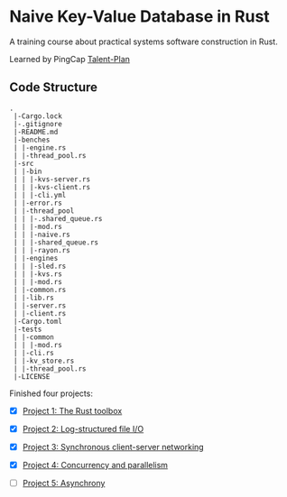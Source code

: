 # Naive Key-Value Database in Rust

A training course about practical systems software construction in Rust.

Learned by PingCap [Talent-Plan](https://github.com/pingcap/talent-plan/blob/master/courses/rust/README.md)


## Code Structure
```
.
 |-Cargo.lock
 |-.gitignore
 |-README.md
 |-benches
 | |-engine.rs
 | |-thread_pool.rs
 |-src
 | |-bin
 | | |-kvs-server.rs
 | | |-kvs-client.rs
 | | |-cli.yml
 | |-error.rs
 | |-thread_pool
 | | |-.shared_queue.rs
 | | |-mod.rs
 | | |-naive.rs
 | | |-shared_queue.rs
 | | |-rayon.rs
 | |-engines
 | | |-sled.rs
 | | |-kvs.rs
 | | |-mod.rs
 | |-common.rs
 | |-lib.rs
 | |-server.rs
 | |-client.rs
 |-Cargo.toml
 |-tests
 | |-common
 | | |-mod.rs
 | |-cli.rs
 | |-kv_store.rs
 | |-thread_pool.rs
 |-LICENSE
```

Finished four projects:

- [x] [Project 1: The Rust toolbox](https://github.com/pingcap/talent-plan/tree/master/courses/rust/projects/project-1)
- [x] [Project 2: Log-structured file I/O](https://github.com/pingcap/talent-plan/tree/master/courses/rust/projects/project-2)
- [x] [Project 3: Synchronous client-server networking](https://github.com/pingcap/talent-plan/tree/master/courses/rust/projects/project-3)
- [x] [Project 4: Concurrency and parallelism](https://github.com/pingcap/talent-plan/tree/master/courses/rust/projects/project-4)
- [ ] [Project 5: Asynchrony](https://github.com/pingcap/talent-plan/tree/master/courses/rust/projects/project-5)

